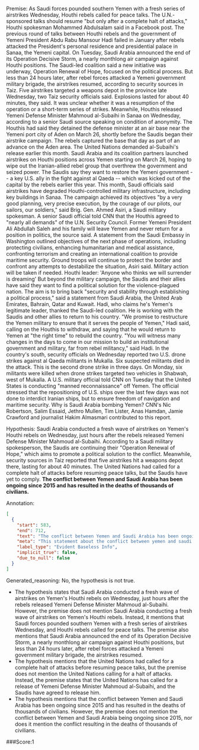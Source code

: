 
Premise:
As Saudi forces pounded southern Yemen with a fresh series of airstrikes Wednesday, Houthi rebels called for peace talks. The U.N.-sponsored talks should resume "but only after a complete halt of attacks," Houthi spokesman Mohammed Abdulsalam said in a Facebook post. The previous round of talks between Houthi rebels and the government of Yemeni President Abdu Rabu Mansour Hadi failed in January after rebels attacked the President's personal residence and presidential palace in Sanaa, the Yemeni capital. On Tuesday, Saudi Arabia announced the end of its Operation Decisive Storm, a nearly monthlong air campaign against Houthi positions. The Saudi-led coalition said a new initiative was underway, Operation Renewal of Hope, focused on the political process. But less than 24 hours later, after rebel forces attacked a Yemeni government military brigade, the airstrikes resumed, according to security sources in Taiz. Five airstrikes targeted a weapons depot in the province late Wednesday, two Taiz security officials said. Explosions lasted for about 40 minutes, they said. It was unclear whether it was a resumption of the operation or a short-term series of strikes. Meanwhile, Houthis released Yemeni Defense Minister Mahmoud al-Subaihi in Sanaa on Wednesday, according to a senior Saudi source speaking on condition of anonymity. The Houthis had said they detained the defense minister at an air base near the Yemeni port city of Aden on March 26, shortly before the Saudis began their airstrike campaign. The rebels captured the base that day as part of an advance on the Aden area. The United Nations demanded al-Subaihi's release earlier this month. Saudi Arabia and its coalition partners launched airstrikes on Houthi positions across Yemen starting on March 26, hoping to wipe out the Iranian-allied rebel group that overthrew the government and seized power. The Saudis say they want to restore the Yemeni government -- a key U.S. ally in the fight against al Qaeda -- which was kicked out of the capital by the rebels earlier this year. This month, Saudi officials said airstrikes have degraded Houthi-controlled military infrastructure, including key buildings in Sanaa. The campaign achieved its objectives "by a very good planning, very precise execution, by the courage of our pilots, our sailors, our soldiers," said Brig. Gen. Ahmed Asiri, a Saudi military spokesman. A senior Saudi official told CNN that the Houthis agreed to "nearly all demands" of the U.N. Security Council. Former Yemeni President Ali Abdullah Saleh and his family will leave Yemen and never return for a position in politics, the source said. A statement from the Saudi Embassy in Washington outlined objectives of the next phase of operations, including protecting civilians, enhancing humanitarian and medical assistance, confronting terrorism and creating an international coalition to provide maritime security. Ground troops will continue to protect the border and confront any attempts to destabilize the situation, Asiri said. Military action will be taken if needed. Houthi leader: 'Anyone who thinks we will surrender is dreaming' But beyond the military campaign, the Saudis and their allies have said they want to find a political solution for the violence-plagued nation. The aim is to bring back "security and stability through establishing a political process," said a statement from Saudi Arabia, the United Arab Emirates, Bahrain, Qatar and Kuwait. Hadi, who claims he's Yemen's legitimate leader, thanked the Saudi-led coalition. He is working with the Saudis and other allies to return to his country. "We promise to restructure the Yemen military to ensure that it serves the people of Yemen," Hadi said, calling on the Houthis to withdraw, and saying that he would return to Yemen at "the right time" to rebuild the country. "You will witness many changes in the days to come in our mission to build an institutional government and military, far from rebel militancy," said Hadi. In the country's south, security officials on Wednesday reported two U.S. drone strikes against al Qaeda militants in Mukalla. Six suspected militants died in the attack. This is the second drone strike in three days. On Monday, six militants were killed when drone strikes targeted two vehicles in Shabwah, west of Mukalla. A U.S. military official told CNN on Tuesday that the United States is conducting "manned reconnaissance" off Yemen. The official stressed that the repositioning of U.S. ships over the last few days was not done to interdict Iranian ships, but to ensure freedom of navigation and maritime security. Why is Saudi Arabia bombing Yemen? CNN's Nic Robertson, Salim Essaid, Jethro Mullen, Tim Lister, Anas Hamdan, Jamie Crawford and journalist Hakim Almasmari contributed to this report.


Hypothesis:
Saudi Arabia conducted a fresh wave of airstrikes on Yemen's Houthi rebels on Wednesday, just hours after the rebels released Yemeni Defense Minister Mahmoud al-Subaihi. According to a Saudi military spokesperson, the Saudis are continuing their "Operation Renewal of Hope," which aims to promote a political solution to the conflict. Meanwhile, security sources in Taiz reported that five airstrikes hit a weapons depot there, lasting for about 40 minutes. The United Nations had called for a complete halt of attacks before resuming peace talks, but the Saudis have yet to comply. **The conflict between Yemen and Saudi Arabia has been ongoing since 2015 and has resulted in the deaths of thousands of civilians.**

Annotation:
```json
[
  {
    "start": 583,
    "end": 712,
    "text": "The conflict between Yemen and Saudi Arabia has been ongoing since 2015 and has resulted in the deaths of thousands of civilians.",
    "meta": "This statement about the conflict between yemen and saudi was not mentioned",
    "label_type": "Evident Baseless Info",
    "implicit_true": false,
    "due_to_null": false
  }
]
```

Generated_reasoning:
No, the hypothesis is not true. 
- The hypothesis states that Saudi Arabia conducted a fresh wave of airstrikes on Yemen's Houthi rebels on Wednesday, just hours after the rebels released Yemeni Defense Minister Mahmoud al-Subaihi. However, the premise does not mention Saudi Arabia conducting a fresh wave of airstrikes on Yemen's Houthi rebels. Instead, it mentions that Saudi forces pounded southern Yemen with a fresh series of airstrikes Wednesday, and Houthi rebels called for peace talks. The premise also mentions that Saudi Arabia announced the end of its Operation Decisive Storm, a nearly monthlong air campaign against Houthi positions, but less than 24 hours later, after rebel forces attacked a Yemeni government military brigade, the airstrikes resumed. 
- The hypothesis mentions that the United Nations had called for a complete halt of attacks before resuming peace talks, but the premise does not mention the United Nations calling for a halt of attacks. Instead, the premise states that the United Nations has called for a release of Yemeni Defense Minister Mahmoud al-Subaihi, and the Saudis have agreed to release him. 
- The hypothesis mentions that the conflict between Yemen and Saudi Arabia has been ongoing since 2015 and has resulted in the deaths of thousands of civilians. However, the premise does not mention the conflict between Yemen and Saudi Arabia being ongoing since 2015, nor does it mention the conflict resulting in the deaths of thousands of civilians.

###Score:1
